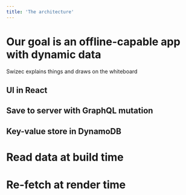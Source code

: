 ```yaml
---
title: 'The architecture'
---
```


# Our goal is an offline-capable app with dynamic data

Swizec explains things and draws on the whiteboard

## UI in React

## Save to server with GraphQL mutation

## Key-value store in DynamoDB

# Read data at build time

# Re-fetch at render time
